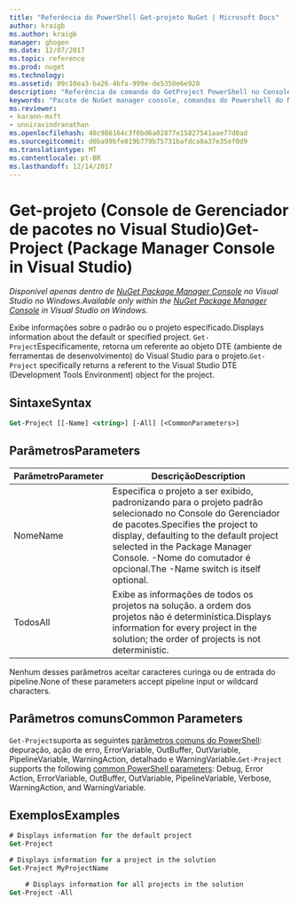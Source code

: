 ```yaml
---
title: "Referência do PowerShell Get-projeto NuGet | Microsoft Docs"
author: kraigb
ms.author: kraigb
manager: ghogen
ms.date: 12/07/2017
ms.topic: reference
ms.prod: nuget
ms.technology: 
ms.assetid: 09c10ea3-ba26-4bfa-999e-de5350e6e920
description: "Referência de comando do GetProject PowerShell no Console do Gerenciador de pacotes do NuGet no Visual Studio."
keywords: "Pacote de NuGet manager console, comandos do Powershell do NuGet, referência do Powershell do NuGet, Get-projeto"
ms.reviewer:
- karann-msft
- unniravindranathan
ms.openlocfilehash: 40c986164c3f6bd6a02877e15827541aae77d8ad
ms.sourcegitcommit: d0ba99bfe019b779b75731bafdca8a37e35ef0d9
ms.translationtype: MT
ms.contentlocale: pt-BR
ms.lasthandoff: 12/14/2017
---
```

# <a name="get-project-package-manager-console-in-visual-studio"></a><span data-ttu-id="aa69a-104">Get-projeto (Console de Gerenciador de pacotes no Visual Studio)</span><span class="sxs-lookup"><span data-stu-id="aa69a-104">Get-Project (Package Manager Console in Visual Studio)</span></span>

<span data-ttu-id="aa69a-105">*Disponível apenas dentro de [NuGet Package Manager Console](Package-Manager-Console.md) no Visual Studio no Windows.*</span><span class="sxs-lookup"><span data-stu-id="aa69a-105">*Available only within the [NuGet Package Manager Console](Package-Manager-Console.md) in Visual Studio on Windows.*</span></span>

<span data-ttu-id="aa69a-106">Exibe informações sobre o padrão ou o projeto especificado.</span><span class="sxs-lookup"><span data-stu-id="aa69a-106">Displays information about the default or specified project.</span></span> <span data-ttu-id="aa69a-107">`Get-Project`Especificamente, retorna um referente ao objeto DTE (ambiente de ferramentas de desenvolvimento) do Visual Studio para o projeto.</span><span class="sxs-lookup"><span data-stu-id="aa69a-107">`Get-Project` specifically returns a referent to the Visual Studio DTE (Development Tools Environment) object for the project.</span></span>

## <a name="syntax"></a><span data-ttu-id="aa69a-108">Sintaxe</span><span class="sxs-lookup"><span data-stu-id="aa69a-108">Syntax</span></span>

```ps
Get-Project [[-Name] <string>] [-All] [<CommonParameters>]
```

## <a name="parameters"></a><span data-ttu-id="aa69a-109">Parâmetros</span><span class="sxs-lookup"><span data-stu-id="aa69a-109">Parameters</span></span>

| <span data-ttu-id="aa69a-110">Parâmetro</span><span class="sxs-lookup"><span data-stu-id="aa69a-110">Parameter</span></span> | <span data-ttu-id="aa69a-111">Descrição</span><span class="sxs-lookup"><span data-stu-id="aa69a-111">Description</span></span> |
| --- | --- |
| <span data-ttu-id="aa69a-112">Nome</span><span class="sxs-lookup"><span data-stu-id="aa69a-112">Name</span></span> | <span data-ttu-id="aa69a-113">Especifica o projeto a ser exibido, padronizando para o projeto padrão selecionado no Console do Gerenciador de pacotes.</span><span class="sxs-lookup"><span data-stu-id="aa69a-113">Specifies the project to display, defaulting to the default project selected in the Package Manager Console.</span></span> <span data-ttu-id="aa69a-114">-Nome do comutador é opcional.</span><span class="sxs-lookup"><span data-stu-id="aa69a-114">The -Name switch is itself optional.</span></span> |
| <span data-ttu-id="aa69a-115">Todos</span><span class="sxs-lookup"><span data-stu-id="aa69a-115">All</span></span> | <span data-ttu-id="aa69a-116">Exibe as informações de todos os projetos na solução. a ordem dos projetos não é determinística.</span><span class="sxs-lookup"><span data-stu-id="aa69a-116">Displays information for every project in the solution; the order of projects is not deterministic.</span></span> |

<span data-ttu-id="aa69a-117">Nenhum desses parâmetros aceitar caracteres curinga ou de entrada do pipeline.</span><span class="sxs-lookup"><span data-stu-id="aa69a-117">None of these parameters accept pipeline input or wildcard characters.</span></span>

## <a name="common-parameters"></a><span data-ttu-id="aa69a-118">Parâmetros comuns</span><span class="sxs-lookup"><span data-stu-id="aa69a-118">Common Parameters</span></span>

<span data-ttu-id="aa69a-119">`Get-Project`suporta as seguintes [parâmetros comuns do PowerShell](http://go.microsoft.com/fwlink/?LinkID=113216): depuração, ação de erro, ErrorVariable, OutBuffer, OutVariable, PipelineVariable, WarningAction, detalhado e WarningVariable.</span><span class="sxs-lookup"><span data-stu-id="aa69a-119">`Get-Project` supports the following [common PowerShell parameters](http://go.microsoft.com/fwlink/?LinkID=113216): Debug, Error Action, ErrorVariable, OutBuffer, OutVariable, PipelineVariable, Verbose, WarningAction, and WarningVariable.</span></span>

## <a name="examples"></a><span data-ttu-id="aa69a-120">Exemplos</span><span class="sxs-lookup"><span data-stu-id="aa69a-120">Examples</span></span>

```ps
# Displays information for the default project
Get-Project

# Displays information for a project in the solution
Get-Project MyProjectName

    # Displays information for all projects in the solution
Get-Project -All
```